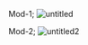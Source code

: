 




Mod-1;
![untitled](https://user-images.githubusercontent.com/28500698/139604126-8a1877e1-3725-4ac0-8f7e-1d15b24953ef.jpg)

Mod-2;
![untitled2](https://user-images.githubusercontent.com/28500698/139604133-40798176-b695-40b5-8d73-debd758950c4.jpg)


